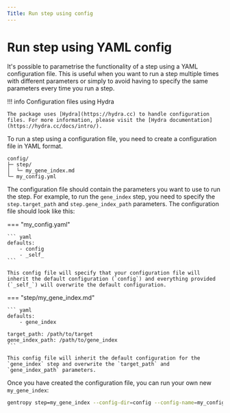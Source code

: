 ```yaml
---
Title: Run step using config
---
```


# Run step using YAML config

It's possible to parametrise the functionality of a step using a YAML configuration file. This is useful when you want to run a step multiple times with different parameters or simply to avoid having to specify the same parameters every time you run a step.

!!! info Configuration files using Hydra

    The package uses [Hydra](https://hydra.cc) to handle configuration files. For more information, please visit the [Hydra documentation](https://hydra.cc/docs/intro/).

To run a step using a configuration file, you need to create a configuration file in YAML format.

```{ .sh .no-copy }
config/
├─ step/
│  └─ my_gene_index.md
└─ my_config.yml
```

The configuration file should contain the parameters you want to use to run the step. For example, to run the `gene_index` step, you need to specify the `step.target_path` and `step.gene_index_path` parameters. The configuration file should look like this:

=== "my_config.yaml"

    ``` yaml
    defaults:
        - config
        - _self_
    ```

    This config file will specify that your configuration file will inherit the default configuration (`config`) and everything provided (`_self_`) will overwrite the default configuration.

=== "step/my_gene_index.md"

    ``` yaml
    defaults:
        - gene_index

    target_path: /path/to/target
    gene_index_path: /path/to/gene_index
    ```

    This config file will inherit the default configuration for the `gene_index` step and overwrite the `target_path` and `gene_index_path` parameters.

Once you have created the configuration file, you can run your own new `my_gene_index`:

```bash
gentropy step=my_gene_index --config-dir=config --config-name=my_config
```
